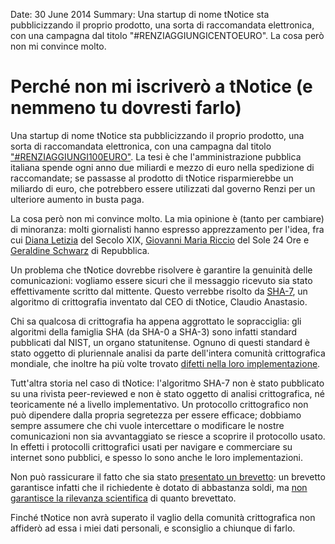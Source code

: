 Date: 30 June 2014
Summary: Una startup di nome tNotice sta pubblicizzando il proprio prodotto, una sorta di raccomandata elettronica, con una campagna dal titolo "#RENZIAGGIUNGICENTOEURO". La cosa però non mi convince molto.

# Perché non mi iscriverò a tNotice (e nemmeno tu dovresti farlo) #

Una startup di nome tNotice sta pubblicizzando il proprio prodotto, una sorta
di raccomandata elettronica, con una campagna dal titolo
["#RENZIAGGIUNGI100EURO"](http://renziaggiungi100euro.it/wordpress/). La tesi è
che l'amministrazione pubblica italiana spende ogni anno due miliardi e mezzo
di euro nella spedizione di raccomandate; se passasse al prodotto di tNotice
risparmierebbe un miliardo di euro, che potrebbero essere utilizzati dal
governo Renzi per un ulteriore aumento in busta paga.

La cosa però non mi convince molto. La mia opinione è (tanto per cambiare) di
minoranza: molti giornalisti hanno espresso apprezzamento per l'idea, fra cui
[Diana
Letizia](http://www.ilsecoloxix.it/p/blog/2014/05/16/ARggAMI-renziaggiungi_culturadigitale_vuole.shtml)
del Secolo XIX, [Giovanni Maria
Riccio](http://giovannimariariccio.nova100.ilsole24ore.com/2013/05/stanchi-dei-vecchi-servizi-postali.html)
del Sole 24 Ore e [Geraldine
Schwarz](http://www.repubblica.it/rubriche/startup-stories/2014/06/30/news/asdasd_tnotice_con_un_click_spedisci_la_tua_raccomandata_elettronica-90348306/)
di Repubblica.

Un problema che tNotice dovrebbe risolvere è garantire la genuinità delle
comunicazioni: vogliamo essere sicuri che il messaggio ricevuto sia stato
effettivamente scritto dal mittente. Questo verrebbe risolto da
[SHA-7](http://www.tnotice.com/per-approfondire/#sicurezza), un algoritmo di
crittografia inventato dal CEO di tNotice, Claudio Anastasio.

Chi sa qualcosa di crittografia ha appena aggrottato le sopracciglia: gli
algoritmi della famiglia SHA (da SHA-0 a SHA-3) sono infatti standard
pubblicati dal NIST, un organo statunitense. Ognuno di questi standard è stato
oggetto di pluriennale analisi da parte dell'intera comunità crittografica
mondiale, che inoltre ha più volte trovato [difetti nella loro
implementazione](https://en.wikipedia.org/wiki/Side_channel_attack).

Tutt'altra storia nel caso di tNotice: l'algoritmo SHA-7 non è stato pubblicato
su una rivista peer-reviewed e non è stato oggetto di analisi crittografica, né
teoricamente né a livello implementativo. Un protocollo crittografico non può
dipendere dalla propria segretezza per essere efficace; dobbiamo sempre
assumere che chi vuole intercettare o modificare le nostre comunicazioni non
sia avvantaggiato se riesce a scoprire il protocollo usato. In effetti i
protocolli crittografici usati per navigare e commerciare su internet sono
pubblici, e spesso lo sono anche le loro implementazioni.

Non può rassicurare il fatto che sia stato [presentato un
brevetto](http://www.uibm.gov.it/uibm/dati/Avanzata.aspx?load=info_list_uno&id=2120737&table=Invention&#ancoraSearch):
un brevetto garantisce infatti che il richiedente è dotato di abbastanza soldi,
ma [non garantisce la rilevanza
scientifica](https://encrypted.google.com/patents/US5443036) di quanto
brevettato.

Finché tNotice non avrà superato il vaglio della comunità crittografica non
affiderò ad essa i miei dati personali, e sconsiglio a chiunque di farlo.

